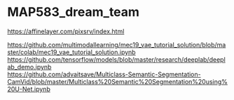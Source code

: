 # MAP583_dream_team

https://affinelayer.com/pixsrv/index.html  

https://github.com/multimodallearning/mec19_vae_tutorial_solution/blob/master/colab/mec19_vae_tutorial_solution.ipynb  
https://github.com/tensorflow/models/blob/master/research/deeplab/deeplab_demo.ipynb  
https://github.com/advaitsave/Multiclass-Semantic-Segmentation-CamVid/blob/master/Multiclass%20Semantic%20Segmentation%20using%20U-Net.ipynb


